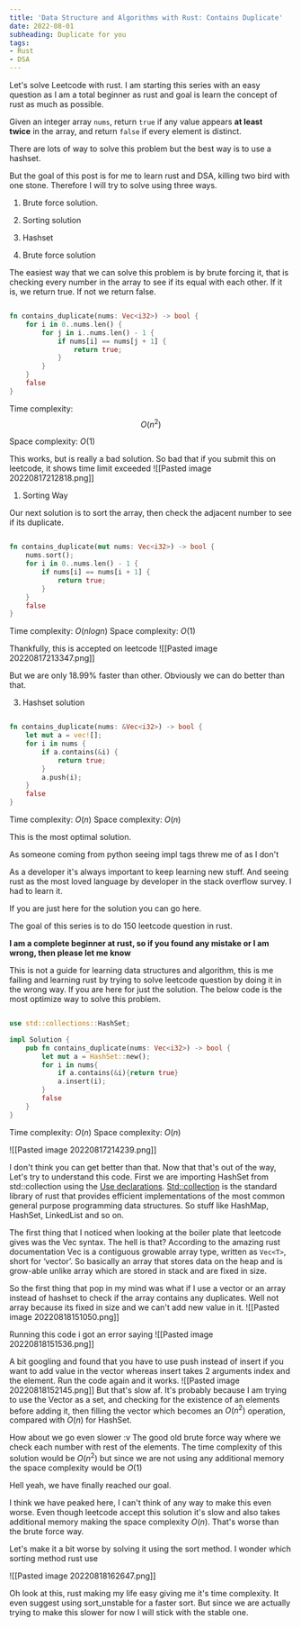 ```yaml
---
title: 'Data Structure and Algorithms with Rust: Contains Duplicate'
date: 2022-08-01
subheading: Duplicate for you
tags:
- Rust
- DSA
---
```

Let's solve Leetcode with rust.
I am starting this series with an easy question as I am a total beginner as rust and goal is learn the concept of rust as much as possible.

Given an integer array `nums`, return `true` if any value appears **at least twice** in the array, and return `false` if every element is distinct.

There are lots of way to solve this problem but the best way is to use a hashset.

But the goal of this post is for me to learn rust and DSA, killing two bird with one stone. Therefore I will try to solve using three ways.

1. Brute force solution.
2. Sorting solution
3. Hashset

4. Brute force solution

The easiest way that we can solve this problem is by brute forcing it, that is checking every number in the array to see if its equal with each other. If it is, we return true. If not we return false.

```rust 

fn contains_duplicate(nums: Vec<i32>) -> bool {
    for i in 0..nums.len() {
        for j in i..nums.len() - 1 {
            if nums[i] == nums[j + 1] {
                return true;
            }
        }
    }
    false
}

```

Time complexity: $$O(n^2)$$

Space complexity: $O(1)$

This works, but is really a bad solution.
So bad that if you submit this on leetcode, it shows time limit exceeded
![[Pasted image 20220817212818.png]]

1. Sorting Way

Our next solution is to sort the array, then check the adjacent number to see if its duplicate.

```rust

fn contains_duplicate(mut nums: Vec<i32>) -> bool {
    nums.sort();
    for i in 0..nums.len() - 1 {
        if nums[i] == nums[i + 1] {
            return true;
        }
    }
    false
}

```

Time complexity: $O(nlogn)$ 
Space complexity: $O(1)$

Thankfully, this is accepted on leetcode
![[Pasted image 20220817213347.png]]

But we are only 18.99% faster than other. Obviously we can do better than that. 

3. Hashset solution

```rust

fn contains_duplicate(nums: &Vec<i32>) -> bool {
    let mut a = vec![];
    for i in nums {
        if a.contains(&i) {
            return true;
        }
        a.push(i);
    }
    false
}
```
Time complexity: $O(n)$ 
Space complexity: $O(n)$


This is the most optimal solution. 
	
As someone coming from python seeing impl tags threw me of as I don't



As a developer it's always important to keep learning new stuff. And seeing rust as the most loved language by developer in the stack overflow survey. I had to learn it. 

If you are just here for the solution you can go here.

The goal of this series is to do 150 leetcode question in rust.


**I am a complete beginner at rust, so if you found any mistake or I am wrong, then please let me know**

This is not a guide for learning data structures and algorithm, this is me failing and learning rust by trying to solve leetcode question by doing it in the wrong way. If you are here for just the solution. The below code is the most optimize way to solve this problem. 

```rust

use std::collections::HashSet;

impl Solution {
    pub fn contains_duplicate(nums: Vec<i32>) -> bool {
        let mut a = HashSet::new();
        for i in nums{
            if a.contains(&i){return true}
            a.insert(i);
        }
        false
    }
}
```


Time complexity: $O(n)$ 
Space complexity: $O(n)$

![[Pasted image 20220817214239.png]]

I don't think you can get better than that.
Now that that's out of the way, Let's try to understand this code.
First we are importing HashSet from std::collection using the [Use declarations](https://doc.rust-lang.org/reference/items/use-declarations.html). [Std::collection](https://doc.rust-lang.org/std/collections/index.html) is the standard library of rust that provides efficient implementations of the most common general purpose programming data structures. So stuff like HashMap, HashSet, LinkedList and so on.

The first thing that I noticed when looking at the boiler plate that leetcode gives was the Vec<i32> syntax. 
The hell is that?
According to the amazing rust documentation Vec is a contiguous growable array type, written as `Vec<T>`, short for ‘vector’.  So basically an array that stores data on the heap and is grow-able unlike array which are stored in stack and are fixed in size. 

So the first thing that pop in my mind was what if I use a vector or an array instead of hashset to check if the array contains any duplicates. Well not array because its fixed in size and we can't add new value in it. 
![[Pasted image 20220818151050.png]]

Running this code i got an error saying
![[Pasted image 20220818151536.png]]

A bit googling and found that you have to use push instead of insert if you want to add value in the vector whereas insert takes 2 arguments index and the element. 
Run the code again and it works.
![[Pasted image 20220818152145.png]]
But that's slow af. 
It's probably because I am trying to use the Vector as a set, and checking for the existence of an elements  before adding it, then filling the vector which becomes an $O(n^2)$  operation, compared with $O(n)$ for HashSet.

How about we go even slower :v
The good old brute force way where we check each number with rest of the elements. The time complexity of this solution would be $O(n^2)$ but since we are not using any additional memory the space complexity would be $O(1)$  

Hell yeah, we have finally reached our goal.

I think we have peaked here, I can't think of any way to make this even worse. Even though leetcode accept this solution it's slow and also takes additional memory making the space complexity $O(n)$. That's worse than the brute force way.

Let's make it a bit worse by solving it using the sort method. I wonder which sorting method rust use

![[Pasted image 20220818162647.png]]

Oh look at this, rust making my life easy giving me it's time complexity. It even suggest using sort_unstable for a faster sort. But since we are actually trying to make this slower for now I will stick with the stable one.
